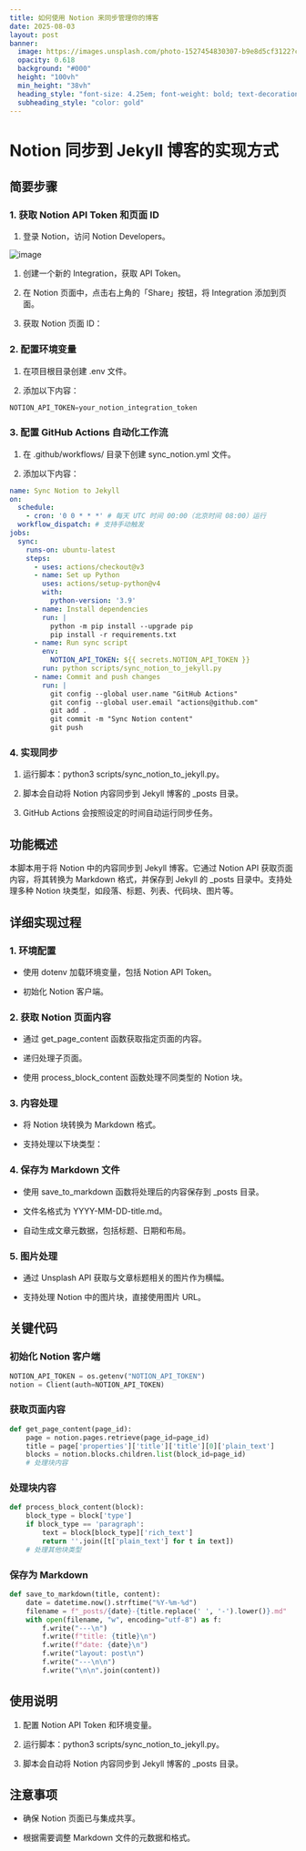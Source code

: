 ```yaml
---
title: 如何使用 Notion 来同步管理你的博客
date: 2025-08-03
layout: post
banner:
  image: https://images.unsplash.com/photo-1527454830307-b9e8d5cf3122?crop=entropy&cs=tinysrgb&fit=max&fm=jpg&ixid=M3w2OTIwMzJ8MHwxfHJhbmRvbXx8fHx8fHx8fDE3NTQxODY5MzN8&ixlib=rb-4.1.0&q=80&w=1080
  opacity: 0.618
  background: "#000"
  height: "100vh"
  min_height: "38vh"
  heading_style: "font-size: 4.25em; font-weight: bold; text-decoration: underline"
  subheading_style: "color: gold"
---
```


# Notion 同步到 Jekyll 博客的实现方式

## 简要步骤

### 1. 获取 Notion API Token 和页面 ID

1. 登录 Notion，访问 Notion Developers。

![image](https://prod-files-secure.s3.us-west-2.amazonaws.com/a7a0cc5a-89b9-4cda-8686-1fba0ca52f40/d19c1afe-dea5-4312-9333-786b0ba83054/image.png?X-Amz-Algorithm=AWS4-HMAC-SHA256&X-Amz-Content-Sha256=UNSIGNED-PAYLOAD&X-Amz-Credential=ASIAZI2LB466TUJLEA5Z%2F20250803%2Fus-west-2%2Fs3%2Faws4_request&X-Amz-Date=20250803T020852Z&X-Amz-Expires=3600&X-Amz-Security-Token=IQoJb3JpZ2luX2VjEOX%2F%2F%2F%2F%2F%2F%2F%2F%2F%2FwEaCXVzLXdlc3QtMiJGMEQCICK1x8BVTqKocs58xopEv3TWlHPWu%2FD9Tfk01meg1Ex2AiBOR1wMAtp%2FNfoRVF1p%2FC2tLO35FUr7csUIEoyEkxzdpSr%2FAwgeEAAaDDYzNzQyMzE4MzgwNSIMea4QSII45ePUIb4wKtwDkzHDNmr6FzPYbFGjbpFQRyh7xlgB4ejSDP6Wg4n60lH4s51mKDPSaMKB3d8vc4kXVmbMRRnISZFCzzXgaKW%2BBnEkNcxAIyrT2W3XU4eQZMLfE5TuDPqo5be6WzVJHzPet1%2BmWyjml47GO%2FzM%2BAMadQJHtN3vBTxS96%2Byd7jwNpSUpPtfqcFvWotykGe9ec5EYxaX5ezut%2BN%2Fz%2FThu0Rah8I0BFagQ0XyKufq1qRQ4TTuP74%2B8ISVyQYfZNlwJFUquYfRrO3m%2BR9Mwo2JlbCAbxAJKN9%2BPGS5THRUVWekSf3KmxFRRMnBUO7l5MNiEUrgRp0CrJiA5BHmteINGPzNDYyVCE0PU4SmfQnGGJqaCLVLAdBSkMfsXCnWZmnJ2RRSC%2Fo4j0GQoKWY2mXx4EK6e6GysOXTlimVzpCD5Q5s5F7G%2Bffc6C0IctFHxY7Q0u1v1tu8awAjGPayvqXY%2F%2BIKpa0vkDnAqu492t8KWVuf2H0dHXV477JXZPER3mn7enow%2F%2FSDkwhMiruDSAg%2FXk1IUoyqMPdAbgiy3Gotq2G1NX7zel%2BHjmho1z5iBMKn5u4C9njm0NaDuffUGRWCzhrMWVBY2VgnghckXecZUCxteEIrZKq0X4LOc4yP%2BG4wr4C6xAY6pgGj2Ri1m3u%2BktULymyWqXPzoiJ%2F1zmvaieHL2bYSSmKXwQ%2FEh0C6t%2F1iR%2BXxNO5b%2FxpOb7CruR1yeFmIreC0I08W%2Bw0A54gQSw8cSByFIch7EkxiAiwHmsrsnTDbM%2FNLFvvDkJABZPOAr8ezm7%2BxWHtuX8sYAVwDaCvoIUSRqFK6R1x141okls6ylv3TE%2FR%2FEi%2B5NJzH9ARqiDOFyVYxQFKpL7DjUqx&X-Amz-Signature=9f567ca7b12fb92864a77d502c826610118e586ddf67ee0762451a1f62f327a8&X-Amz-SignedHeaders=host&x-amz-checksum-mode=ENABLED&x-id=GetObject)

1. 创建一个新的 Integration，获取 API Token。

1. 在 Notion 页面中，点击右上角的「Share」按钮，将 Integration 添加到页面。

1. 获取 Notion 页面 ID：


### 2. 配置环境变量

1. 在项目根目录创建 .env 文件。

1. 添加以下内容：

```javascript
NOTION_API_TOKEN=your_notion_integration_token
```

### 3. 配置 GitHub Actions 自动化工作流

1. 在 .github/workflows/ 目录下创建 sync_notion.yml 文件。

1. 添加以下内容：

```yaml
name: Sync Notion to Jekyll
on:
  schedule:
    - cron: '0 0 * * *' # 每天 UTC 时间 00:00（北京时间 08:00）运行
  workflow_dispatch: # 支持手动触发
jobs:
  sync:
    runs-on: ubuntu-latest
    steps:
      - uses: actions/checkout@v3
      - name: Set up Python
        uses: actions/setup-python@v4
        with:
          python-version: '3.9'
      - name: Install dependencies
        run: |
          python -m pip install --upgrade pip
          pip install -r requirements.txt
      - name: Run sync script
        env:
          NOTION_API_TOKEN: ${{ secrets.NOTION_API_TOKEN }}
        run: python scripts/sync_notion_to_jekyll.py
      - name: Commit and push changes
        run: |
          git config --global user.name "GitHub Actions"
          git config --global user.email "actions@github.com"
          git add .
          git commit -m "Sync Notion content"
          git push
```

### 4. 实现同步

1. 运行脚本：python3 scripts/sync_notion_to_jekyll.py。

1. 脚本会自动将 Notion 内容同步到 Jekyll 博客的 _posts 目录。

1. GitHub Actions 会按照设定的时间自动运行同步任务。

## 功能概述

本脚本用于将 Notion 中的内容同步到 Jekyll 博客。它通过 Notion API 获取页面内容，将其转换为 Markdown 格式，并保存到 Jekyll 的 _posts 目录中。支持处理多种 Notion 块类型，如段落、标题、列表、代码块、图片等。

## 详细实现过程

### 1. 环境配置

- 使用 dotenv 加载环境变量，包括 Notion API Token。

- 初始化 Notion 客户端。

### 2. 获取 Notion 页面内容

- 通过 get_page_content 函数获取指定页面的内容。

- 递归处理子页面。

- 使用 process_block_content 函数处理不同类型的 Notion 块。

### 3. 内容处理

- 将 Notion 块转换为 Markdown 格式。

- 支持处理以下块类型：


### 4. 保存为 Markdown 文件

- 使用 save_to_markdown 函数将处理后的内容保存到 _posts 目录。

- 文件名格式为 YYYY-MM-DD-title.md。

- 自动生成文章元数据，包括标题、日期和布局。

### 5. 图片处理

- 通过 Unsplash API 获取与文章标题相关的图片作为横幅。

- 支持处理 Notion 中的图片块，直接使用图片 URL。

## 关键代码

### 初始化 Notion 客户端

```python
NOTION_API_TOKEN = os.getenv("NOTION_API_TOKEN")
notion = Client(auth=NOTION_API_TOKEN)
```

### 获取页面内容

```python
def get_page_content(page_id):
    page = notion.pages.retrieve(page_id=page_id)
    title = page['properties']['title']['title'][0]['plain_text']
    blocks = notion.blocks.children.list(block_id=page_id)
    # 处理块内容
```

### 处理块内容

```python
def process_block_content(block):
    block_type = block['type']
    if block_type == 'paragraph':
        text = block[block_type]['rich_text']
        return ''.join([t['plain_text'] for t in text])
    # 处理其他块类型
```

### 保存为 Markdown

```python
def save_to_markdown(title, content):
    date = datetime.now().strftime("%Y-%m-%d")
    filename = f"_posts/{date}-{title.replace(' ', '-').lower()}.md"
    with open(filename, "w", encoding="utf-8") as f:
        f.write("---\n")
        f.write(f"title: {title}\n")
        f.write(f"date: {date}\n")
        f.write("layout: post\n")
        f.write("---\n\n")
        f.write("\n\n".join(content))
```

## 使用说明

1. 配置 Notion API Token 和环境变量。

1. 运行脚本：python3 scripts/sync_notion_to_jekyll.py。

1. 脚本会自动将 Notion 内容同步到 Jekyll 博客的 _posts 目录。

## 注意事项

- 确保 Notion 页面已与集成共享。

- 根据需要调整 Markdown 文件的元数据和格式。